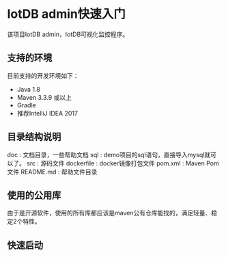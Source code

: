 # IotDB admin快速入门


该项目IotDB admin，IotDB可视化监控程序。


## 支持的环境

目前支持的开发环境如下：

- Java 1.8
- Maven 3.3.9 或以上
- Gradle
- 推荐IntelliJ IDEA 2017

## 目录结构说明

doc : 文档目录，一些帮助文档
sql : demo项目的sql语句，直接导入mysql就可以了。
src : 源码文件
dockerfile : docker镜像打包文件
pom.xml : Maven Pom文件
README.md : 帮助文件目录

## 使用的公用库

由于是开源软件，使用的所有库都应该是maven公有仓库能找的，满足轻量、稳定2个特性。


## 快速启动



